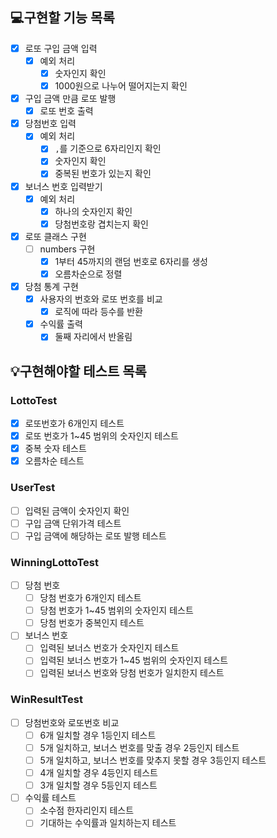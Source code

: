## 💻구현할 기능 목록
- [x] 로또 구입 금액 입력 
  - [x] 예외 처리
    - [x] 숫자인지 확인
    - [x] 1000원으로 나누어 떨어지는지 확인
- [x] 구입 금액 만큼 로또 발행
  - [x] 로또 번호 출력
- [x] 당첨번호 입력
  - [x] 예외 처리
    - [x] `,`를 기준으로 6자리인지 확인
    - [x] 숫자인지 확인
    - [x] 중복된 번호가 있는지 확인
- [x] 보너스 번호 입력받기
  - [x] 예외 처리
    - [x] 하나의 숫자인지 확인
    - [x] 당첨번호랑 겹치는지 확인
- [x] 로또 클래스 구현
  - [ ] numbers 구현
      - [x] 1부터 45까지의 랜덤 번호로 6자리를 생성
      - [x] 오름차순으로 정렬
- [x] 당첨 통계 구현
  - [x] 사용자의 번호와 로또 번호를 비교
    - [x] 로직에 따라 등수를 반환
  - [x] 수익률 출력
    - [x] 둘째 자리에서 반올림

## 💡구현해야할 테스트 목록
### LottoTest
- [x] 로또번호가 6개인지 테스트
- [x] 로또 번호가 1~45 범위의 숫자인지 테스트
- [x] 중복 숫자 테스트
- [x] 오름차순 테스트
### UserTest
- [ ] 입력된 금액이 숫자인지 확인
- [ ] 구입 금액 단위가격 테스트
- [ ] 구입 금액에 해당하는 로또 발행 테스트
### WinningLottoTest
- [ ] 당첨 번호 
  - [ ] 당첨 번호가 6개인지 테스트
  - [ ] 당첨 번호가 1~45 범위의 숫자인지 테스트
  - [ ] 당첨 번호가 중복인지 테스트
- [ ] 보너스 번호 
  - [ ] 입력된 보너스 번호가 숫자인지 테스트
  - [ ] 입력된 보너스 번호가 1~45 범위의 숫자인지 테스트
  - [ ] 입력된 보너스 번호와 당첨 번호가 일치한지 테스트
### WinResultTest
- [ ] 당첨번호와 로또번호 비교 
  - [ ] 6개 일치할 경우 1등인지 테스트
  - [ ] 5개 일치하고, 보너스 번호를 맞출 경우 2등인지 테스트
  - [ ] 5개 일치하고, 보너스 번호를 맞추지 못할 경우 3등인지 테스트
  - [ ] 4개 일치할 경우 4등인지 테스트
  - [ ] 3개 일치할 경우 5등인지 테스트
- [ ] 수익률 테스트
  - [ ] 소수점 한자리인지 테스트
  - [ ] 기대하는 수익률과 일치하는지 테스트
